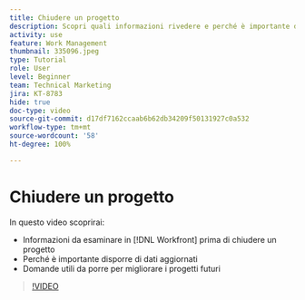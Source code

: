 ```yaml
---
title: Chiudere un progetto
description: Scopri quali informazioni rivedere e perché è importante disporre di dati aggiornati in un progetto prima di chiuderlo in  [!DNL  Workfront].
activity: use
feature: Work Management
thumbnail: 335096.jpeg
type: Tutorial
role: User
level: Beginner
team: Technical Marketing
jira: KT-8783
hide: true
doc-type: video
source-git-commit: d17df7162ccaab6b62db34209f50131927c0a532
workflow-type: tm+mt
source-wordcount: '58'
ht-degree: 100%

---
```


# Chiudere un progetto

In questo video scoprirai:

* Informazioni da esaminare in [!DNL Workfront] prima di chiudere un progetto
* Perché è importante disporre di dati aggiornati
* Domande utili da porre per migliorare i progetti futuri

>[!VIDEO](https://video.tv.adobe.com/v/335096/?quality=12&learn=on&enablevpops)

<!---
This video is confusing. We have heard multiple complaints that it doesn't show how to actually change the project to Complete. "Change the project status to complete" covers the same material in more depth and clarity, so we've removed this tutorial from the TOC and redirected it's URL to point to "Change the project status to complete".
--->
